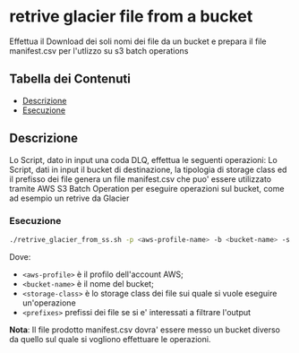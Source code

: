# retrive glacier file from a bucket

Effettua il Download dei soli nomi dei file da un bucket e prepara il file manifest.csv per l'utlizzo su s3 batch operations

## Tabella dei Contenuti

- [Descrizione](#descrizione)
- [Esecuzione](#esecuzione)

## Descrizione

Lo Script, dato in input una coda DLQ, effettua le seguenti operazioni:
Lo Script, dati in input il bucket di destinazione, la tipologia di storage class ed il prefisso dei file genera un file manifest.csv che puo' essere utilizzato tramite AWS S3 Batch Operation per eseguire operazioni sul bucket, come ad esempio un retrive da Glacier


### Esecuzione
```bash
./retrive_glacier_from_ss.sh -p <aws-profile-name> -b <bucket-name> -s <storage-class> -r <prefixes>
```
Dove:
- `<aws-profile>` è il profilo dell'account AWS;
- `<bucket-name>` è il nome del bucket;
- `<storage-class>` è lo storage class dei file sui quale si vuole eseguire un'operazione
- `<prefixes>` prefissi dei file se si e' interessati a filtrare l'output

**Nota**:
Il file prodotto manifest.csv dovra' essere messo un bucket diverso da quello sul quale si vogliono effettuare le operazioni.
